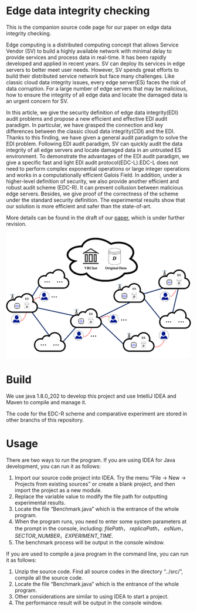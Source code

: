# Edge data integrity checking

This is the companion source code page for our paper on edge data integrity checking.

Edge computing is a distributed computing concept that allows Service Vendor (SV) to build a highly available network with minimal delay to provide services and process data in real-time.
It has been rapidly developed and applied in recent years. SV can deploy its services in edge servers to better meet user needs.
However, SV spends great efforts to build their distributed service network but face many challenges. Like classic cloud data integrity issues, every edge server(ES) faces the risk of data corruption.
For a large number of edge servers that may be malicious, how to ensure the integrity of all edge data and locate the damaged data is an urgent concern for SV.

In this article, we give the security definition of edge data integrity(EDI) audit problems and propose a new efficient and effective EDI audit paradigm.
In particular, we have grasped the connection and key differences between the classic cloud data integrity(CDI) and the EDI.
Thanks to this finding, we have given a general audit paradigm to solve the EDI problem.
Following EDI audit paradigm, SV can quickly audit the data integrity of all edge servers and locate damaged data in an untrusted ES environment.
To demonstrate the advantages of the EDI audit paradigm, we give a specific fast and light EDI audit protocol(EDC-L).EDC-L does not need to perform complex exponential operations or large integer operations and works in a computationally efficient Galois Field.
In addition, under a higher-level definition of security, we also provide another efficient and robust audit scheme (EDC-R).
It can prevent collusion between malicious edge servers.
Besides, we give proof of the correctness of the scheme under the standard security definition.
The experimental results show that our solution is more efficient and safer than the state-of-art.

More details can be found in the draft of our [paper](https://jquanstorage-1302225808.cos.ap-guangzhou.myqcloud.com/myfile/edgechecking.pdf), which is under further revision.



<img src="mdPics/ApplicationDataDeployedonEdgeServers-1643561428998.png" alt="ApplicationDataDeployedonEdgeServers" style="zoom:50%;" />

# Build

We use java 1.8.0_202 to develop this project and use IntelliJ IDEA and Maven to compile and manage it. 

The code for the EDC-R scheme and  comparative experiment are stored in other branchs of this repository.



# Usage

There are two ways to run the program. If you are using IDEA for Java development, you can run it as follows:

1. Import our source code project into IDEA. Try the menu “File -> New ->  Projects from existing sources” or create a blank project, and then import the project as a new module.
2. Replace the variable value to modify the file path for outputting experimental results.
3. Locate the file “Benchmark.java” which is the entrance of the whole program.
4. When the program runs, you need to enter some system parameters at the prompt in the console, including: *filePath*， *replicaPath*， *esNum*， *SECTOR_NUMBER*，*EXPERIMENT_TIME*. 
5. The benchmark process will be output in the console window.

If you are used to compile a java program in the command line, you can run it as follows:

1. Unzip the source code. Find all source codes in the directory “../src/”, compile all the source code.
2. Locate the file “Benchmark.java” which is the entrance of the whole program.
3. Other considerations are similar to using IDEA to start a project.
4. The performance result will be output in the console window.



